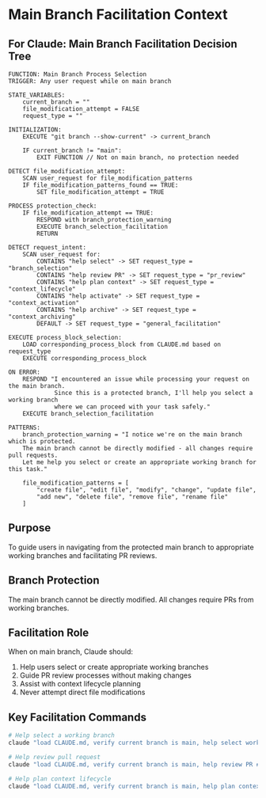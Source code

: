 # Main Branch Facilitation Context

## For Claude: Main Branch Facilitation Decision Tree
```
FUNCTION: Main Branch Process Selection
TRIGGER: Any user request while on main branch

STATE_VARIABLES:
    current_branch = ""
    file_modification_attempt = FALSE
    request_type = ""
    
INITIALIZATION:
    EXECUTE "git branch --show-current" -> current_branch
    
    IF current_branch != "main":
        EXIT FUNCTION // Not on main branch, no protection needed
    
DETECT file_modification_attempt:
    SCAN user_request for file_modification_patterns
    IF file_modification_patterns_found == TRUE:
        SET file_modification_attempt = TRUE
    
PROCESS protection_check:
    IF file_modification_attempt == TRUE:
        RESPOND with branch_protection_warning
        EXECUTE branch_selection_facilitation
        RETURN

DETECT request_intent:
    SCAN user_request for:
        CONTAINS "help select" -> SET request_type = "branch_selection" 
        CONTAINS "help review PR" -> SET request_type = "pr_review"
        CONTAINS "help plan context" -> SET request_type = "context_lifecycle"
        CONTAINS "help activate" -> SET request_type = "context_activation"
        CONTAINS "help archive" -> SET request_type = "context_archiving"
        DEFAULT -> SET request_type = "general_facilitation"

EXECUTE process_block_selection:
    LOAD corresponding_process_block from CLAUDE.md based on request_type
    EXECUTE corresponding_process_block

ON ERROR:
    RESPOND "I encountered an issue while processing your request on the main branch.
             Since this is a protected branch, I'll help you select a working branch
             where we can proceed with your task safely."
    EXECUTE branch_selection_facilitation

PATTERNS:
    branch_protection_warning = "I notice we're on the main branch which is protected. 
    The main branch cannot be directly modified - all changes require pull requests.
    Let me help you select or create an appropriate working branch for this task."
    
    file_modification_patterns = [
        "create file", "edit file", "modify", "change", "update file",
        "add new", "delete file", "remove file", "rename file"
    ]
```

## Purpose
To guide users in navigating from the protected main branch to appropriate working branches and facilitating PR reviews.

## Branch Protection
The main branch cannot be directly modified. All changes require PRs from working branches.

## Facilitation Role
When on main branch, Claude should:
1. Help users select or create appropriate working branches
2. Guide PR review processes without making changes
3. Assist with context lifecycle planning
4. Never attempt direct file modifications

## Key Facilitation Commands

```bash
# Help select a working branch
claude "load CLAUDE.md, verify current branch is main, help select working branch"

# Help review pull request
claude "load CLAUDE.md, verify current branch is main, help review PR #[number]"

# Help plan context lifecycle
claude "load CLAUDE.md, verify current branch is main, help plan context lifecycle"
```
